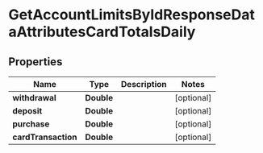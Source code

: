 

# GetAccountLimitsByIdResponseDataAttributesCardTotalsDaily


## Properties

| Name | Type | Description | Notes |
|------------ | ------------- | ------------- | -------------|
|**withdrawal** | **Double** |  |  [optional] |
|**deposit** | **Double** |  |  [optional] |
|**purchase** | **Double** |  |  [optional] |
|**cardTransaction** | **Double** |  |  [optional] |



